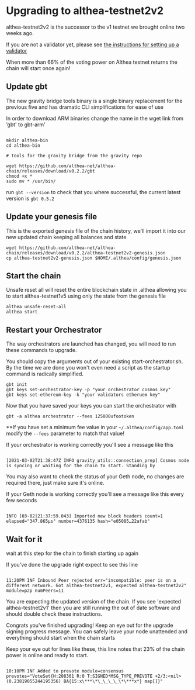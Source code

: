 # Upgrading to althea-testnet2v2

althea-testnet2v2 is the successor to the v1 testnet we brought online two weeks ago.

If you are not a validator yet, please see [the instructions for setting up a validator](setting-up-a-validator.md)

When more than 66% of the voting power on Althea testnet returns the chain will start once again!

## Update gbt

The new gravity bridge tools binary is a single binary replacement for the previous five and has dramatic CLI simplifications for ease of use

In order to download ARM binaries change the name in the wget link from ‘gbt' to gbt-arm'

```

mkdir althea-bin
cd althea-bin

# Tools for the gravity bridge from the gravity repo

wget https://github.com/althea-net/althea-chain/releases/download/v0.2.2/gbt
chmod +x *
sudo mv * /usr/bin/

```

run `gbt --version` to check that you where successful, the current latest version is `gbt 0.5.2`

## Update your genesis file

This is the exported genesis file of the chain history, we'll import it into our new updated chain keeping all balances and state

```
wget https://github.com/althea-net/althea-chain/releases/download/v0.2.2/althea-testnet2v2-genesis.json
cp althea-testnet2v2-genesis.json $HOME/.althea/config/genesis.json
```

## Start the chain

Unsafe reset all will reset the entire blockchain state in .althea allowing you to start althea-testnet1v5 using only the state from the genesis file

```
althea unsafe-reset-all
althea start
```

## Restart your Orchestrator

The way orchestrators are launched has changed, you will need to run these commands to upgrade.

You should copy the arguments out of your existing start-orchestrator.sh. By the time we are done you won't even need a script as the startup command is radically simplified.

```
gbt init
gbt keys set-orchestrator-key -p "your orchestrator cosmos key"
gbt keys set-ethereum-key -k "your validators etheruem key"
```

Now that you have saved your keys you can start the orchestrator with

```
gbt -a althea orchestrator --fees 125000ufootoken
```

\*\*If you have set a minimum fee value in your `~/.althea/config/app.toml` modify the `--fees` parameter to match that value!

If your orchestrator is working correctly you'll see a message like this

```

[2021-03-02T21:38:47Z INFO gravity_utils::connection_prep] Cosmos node is syncing or waiting for the chain to start. Standing by

```

You may also want to check the status of your Geth node, no changes are required there, just make sure it's online.

If your Geth node is working correctly you'll see a message like this every few seconds

```

INFO [03-02|21:37:59.043] Imported new block headers count=1 elapsed="347.865µs" number=4376135 hash="e05085…22afab"

```

## Wait for it

wait at this step for the chain to finish starting up again

If you've done the upgrade right expect to see this line

```

11:20PM INF Inbound Peer rejected err="incompatible: peer is on a different network. Got althea-testnet2v1, expected althea-testnet2v2" module=p2p numPeers=11

```

You are expecting the updated version of the chain. If you see 'expected althea-testnet2v1' then you are still running the out of date software and should double check these instructions.

Congrats you've finished upgrading! Keep an eye out for the upgrade signing progress message. You can safely leave your node unattended and everything should start when the chain starts

Keep your eye out for lines like these, this line notes that 23% of the chain power is online and ready to start.

```

10:10PM INF Added to prevote module=consensus prevotes="VoteSet{H:208301 R:0 T:SIGNED*MSG_TYPE_PREVOTE +2/3:<nil>(0.23819055244195356) BA{15:x\***\*\_\_\_\_\*\***x*} map[]}"

```
